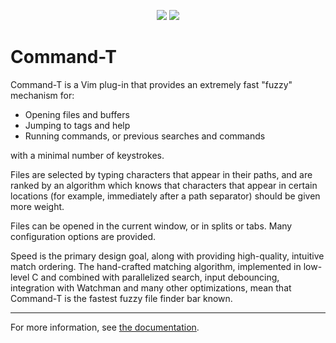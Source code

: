 <p align="center">
<img src="https://raw.githubusercontent.com/wincent/command-t/media/command-t-small.jpg" />
<img src="https://raw.githubusercontent.com/wincent/command-t/media/command-t.gif" />
</p>

# Command-T

Command-T is a Vim plug-in that provides an extremely fast "fuzzy" mechanism for:

- Opening files and buffers
- Jumping to tags and help
- Running commands, or previous searches and commands

with a minimal number of keystrokes.

Files are selected by typing characters that appear in their paths, and are ranked by an algorithm which knows that characters that appear in certain locations (for example, immediately after a path separator) should be given more weight.

Files can be opened in the current window, or in splits or tabs. Many configuration options are provided.

Speed is the primary design goal, along with providing high-quality, intuitive match ordering. The hand-crafted matching algorithm, implemented in low-level C and combined with parallelized search, input debouncing, integration with Watchman and many other optimizations, mean that Command-T is the fastest fuzzy file finder bar known.

---

For more information, see [the
documentation](https://github.com/wincent/command-t/blob/master/doc/command-t.txt).
